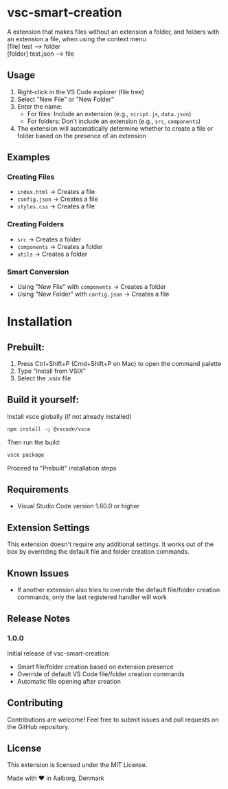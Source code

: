 # vsc-smart-creation

A extension that makes files without an extension a folder, and folders with an extension a file, when using the context menu  
[file] test --> folder  
[folder] test.json --> file

## Usage

1. Right-click in the VS Code explorer (file tree)
2. Select "New File" or "New Folder"
3. Enter the name:
   - For files: Include an extension (e.g., `script.js`, `data.json`)
   - For folders: Don't include an extension (e.g., `src`, `components`)
4. The extension will automatically determine whether to create a file or folder based on the presence of an extension

## Examples

### Creating Files

- `index.html` → Creates a file
- `config.json` → Creates a file
- `styles.css` → Creates a file

### Creating Folders

- `src` → Creates a folder
- `components` → Creates a folder
- `utils` → Creates a folder

### Smart Conversion

- Using "New File" with `components` → Creates a folder
- Using "New Folder" with `config.json` → Creates a file

# Installation

## Prebuilt:

1. Press Ctrl+Shift+P (Cmd+Shift+P on Mac) to open the command palette
2. Type "Install from VSIX"
3. Select the .vsix file

## Build it yourself:

Install vsce globally (if not already installed)

```bash
npm install -g @vscode/vsce
```

Then run the build:

```bash
vsce package
```

Proceed to "Prebuilt" installation steps

## Requirements

- Visual Studio Code version 1.60.0 or higher

## Extension Settings

This extension doesn't require any additional settings. It works out of the box by overriding the default file and folder creation commands.

## Known Issues

- If another extension also tries to override the default file/folder creation commands, only the last registered handler will work

## Release Notes

### 1.0.0

Initial release of vsc-smart-creation:

- Smart file/folder creation based on extension presence
- Override of default VS Code file/folder creation commands
- Automatic file opening after creation

## Contributing

Contributions are welcome! Feel free to submit issues and pull requests on the GitHub repository.

## License

This extension is licensed under the MIT License.

Made with :heart: in Aalborg, Denmark
